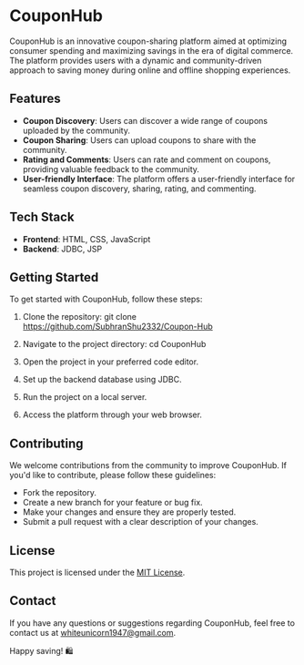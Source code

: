 # CouponHub

CouponHub is an innovative coupon-sharing platform aimed at optimizing consumer spending and maximizing savings in the era of digital commerce. The platform provides users with a dynamic and community-driven approach to saving money during online and offline shopping experiences.

## Features

- **Coupon Discovery**: Users can discover a wide range of coupons uploaded by the community.
- **Coupon Sharing**: Users can upload coupons to share with the community.
- **Rating and Comments**: Users can rate and comment on coupons, providing valuable feedback to the community.
- **User-friendly Interface**: The platform offers a user-friendly interface for seamless coupon discovery, sharing, rating, and commenting.

## Tech Stack

- **Frontend**: HTML, CSS, JavaScript
- **Backend**: JDBC, JSP

## Getting Started

To get started with CouponHub, follow these steps:

1. Clone the repository:
git clone https://github.com/SubhranShu2332/Coupon-Hub


2. Navigate to the project directory:
cd CouponHub


3. Open the project in your preferred code editor.

4. Set up the backend database using JDBC.

5. Run the project on a local server.

6. Access the platform through your web browser.

## Contributing

We welcome contributions from the community to improve CouponHub. If you'd like to contribute, please follow these guidelines:

- Fork the repository.
- Create a new branch for your feature or bug fix.
- Make your changes and ensure they are properly tested.
- Submit a pull request with a clear description of your changes.

## License

This project is licensed under the [MIT License](LICENSE).

## Contact

If you have any questions or suggestions regarding CouponHub, feel free to contact us at [whiteunicorn1947@gmail.com](mailto:whiteunicorn1947@gmail.com).

Happy saving! 🛍️
